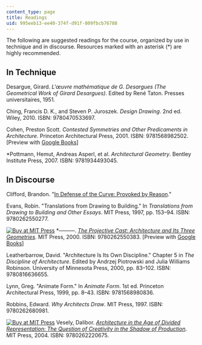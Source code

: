 ```yaml
---
content_type: page
title: Readings
uid: 995eeb13-ee40-374f-d91f-809fbcb76788
---
```


The following are suggested readings for the course, organized by use in technique and in discourse. Resources marked with an asterisk (\*) are highly recommended.

In Technique
------------

Desargue, Girard. _L'œuvre mathématique de G. Desargues (The Geometrical Work of Girard Desargues)_. Edited by René Taton. Presses universitaires, 1951.

Ching, Francis D. K., and Steven P. Juroszek. _Design Drawing_. 2nd ed. Wiley, 2010. ISBN: 9780470533697.

Cohen, Preston Scott. _Contested Symmetries and Other Predicaments in Architecture_. Princeton Architectural Press, 2001. ISBN: 9781568982502. \[Preview with [Google Books](http://books.google.com/books?id=B0ODaT3RZCoC&pg=PAfrontcover)\]

\*Pottmann, Hemut, Andreas Asperl, et al. _Architectural Geometry_. Bentley Institute Press, 2007. ISBN: 9781934493045.

In Discourse
------------

Clifford, Brandon. "[In Defense of the Curve: Provoked by Reason](http://issuu.com/matterdesign/docs/in_defense_of_the_curve.indd)."

Evans, Robin. "Translations from Drawing to Building." In _Translations from Drawing to Building and Other Essays_. MIT Press, 1997, pp. 153–94. ISBN: 9780262550277.

[![Buy at MIT Press](/images/mp_logo.gif)](https://mitpress.mit.edu/9780262550383) \*———. [_The Projective Cast: Architecture and Its Three Geometries_](https://mitpress.mit.edu/9780262550383). MIT Press, 2000. ISBN: 9780262550383. \[Preview with [Google Books](http://books.google.com/books?id=ZzRMWMX7OGQC&pg=PAfrontcover)\]

Leatherbarrow, David. "Architecture Is Its Own Discipline." Chapter 5 in _The Discipline of Architecture_. Edited by Andrzej Piotrowski and Julia Williams Robinson. University of Minnesota Press, 2000, pp. 83–102. ISBN: 9780816636655.

Lynn, Greg. "Animate Form." In _Animate Form_. 1st ed. Princeton Architectural Press, 1999, pp. 8–43. ISBN: 9781568980836.

Robbins, Edward. _Why Architects Draw_. MIT Press, 1997. ISBN: 9780262680981.

[![Buy at MIT Press](/images/mp_logo.gif)](https://mitpress.mit.edu/9780262220675) Vesely, Dalibor. [_Architecture in the Age of Divided Representation: The Question of Creativity in the Shadow of Production_](https://mitpress.mit.edu/9780262220675). MIT Press, 2004. ISBN: 9780262220675.